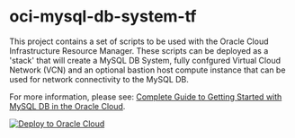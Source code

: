 # oci-mysql-db-system-tf

This project contains a set of scripts to be used with the Oracle Cloud Infrastructure Resource Manager. These scripts can be deployed as a 'stack' that will create a MySQL DB System, fully confgured Virtual Cloud Network (VCN) and an optional bastion host compute instance that can be used for network connectivity to the MySQL DB.

For more information, please see: [Complete Guide to Getting Started with MySQL DB in the Oracle Cloud](https://blogs.oracle.com/developers/complete-guide-to-getting-started-with-mysql-db-in-the-oracle-cloud).

[![Deploy to Oracle Cloud](https://oci-resourcemanager-plugin.plugins.oci.oraclecloud.com/latest/deploy-to-oracle-cloud.svg)](https://cloud.oracle.com/resourcemanager/stacks/create?zipUrl=https://github.com/recursivecodes/oci-mysql-db-system-tf/releases/latest/download/stack.zip)